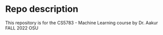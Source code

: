 #  Repo description
This repository is for the CS5783 - Machine Learning course by Dr. Aakur
FALL 2022
OSU 
